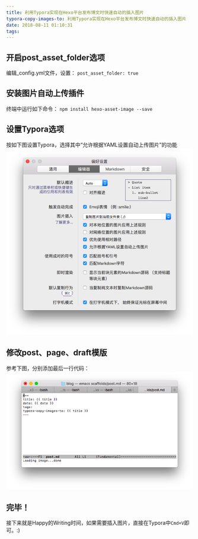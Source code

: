 ```yaml
---
title: 利用Typora实现在Hexo平台发布博文时快速自动的插入图片
typora-copy-images-to: 利用Typora实现在Hexo平台发布博文时快速自动的插入图片
date: 2018-08-11 01:10:31
tags:
---
```


## 开启post_asset_folder选项

编辑_config.yml文件，设置：
`post_asset_folder: true`

## 安装图片自动上传插件

终端中运行如下命令：
`npm install hexo-asset-image --save`

## 设置Typora选项

按如下图设置Typora，选择其中“允许根据YAML设置自动上传图片”的功能
![image-20180811011929179](利用Typora实现在Hexo平台发布博文时快速自动的插入图片/image-20180811011929179.png)

## 修改post、page、draft模版

参考下图，分别添加最后一行代码：![image-20180811012232175](利用Typora实现在Hexo平台发布博文时快速自动的插入图片/image-20180811012232175.png)

## 完毕！

接下来就是Happy的Writing时间，如果需要插入图片，直接在Typora中`Cmd+V`即可。:)